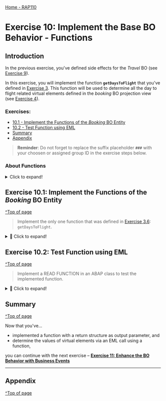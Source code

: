 [Home - RAP110](../../README.md)

# Exercise 10: Implement the Base BO Behavior - Functions

## Introduction 

In the previous exercise, you've defined side effects for the _Travel_ BO (see [Exercise 9](../ex09/README.md)).

In this exercise, you will implement the function **`getDaysToFlight`** that you've defined in [Exercise 3](../ex03/README.md). This function will be used to determine all the day to flight related virtual elements defined in the _booking_ BO projection view (see [Exercise 4](../ex04/README.md)).

### Exercises: 
- [10.1 - Implement the Functions of the _Booking_ BO Entity](#exercise-101-implement-the-functions-of-the-booking-bo-entity)
- [10.2 - Test Function using EML](#exercise-102-test-function-using-eml)
- [Summary](#summary)  
- [Appendix](#appendix)  

> **Reminder**: Do not forget to replace the suffix placeholder **`###`** with your choosen or assigned group ID in the exercise steps below. 

### About Functions   
 <details>
  <summary>Click to expand!</summary>
 
> A function in RAP is a custom read-operation that is part of the business logic.
> 
> Functions perform calculations or reads on business objects without causing any side effects. 
> Functions don't issue any locks on database tables and you can't modify or persist any data computed in a function implementation.
> 
> **Further reading**: [Functions](https://help.sap.com/docs/btp/sap-abap-restful-application-programming-model/functions)
 
 </details>


## Exercise 10.1: Implement the Functions of the _Booking_ BO Entity
[^Top of page](#)

> Implement the only one function that was defined in [Exercise 3.6](../ex06/README.md): `getDaysToFlight`.

 <details>
  <summary>🔵 Click to expand!</summary>

### Exercise 10.1.1: Implement the Function `getDaysToFlight` of the _Booking_ BO Entity

> Implement the the Function `getDaysToFlight` for the _booking_ entity in the behavior implementation class ![ABAP class](../images/adt_class.png)**`ZRAP110_BP_BookingTP_###`**. This function can be used to determine the values of the virtual elements of the _Booking_ BO projection view: **`BookingStatusIndicator`**, **`InitialDaysToFlight`**, **`RemainingDaysToFlight`**, and **`DaysToFlightIndicator`**.
> 
> This function can, for example, be used at runtime to calculate the virtual elements via direct EML calls.
> 

 <details>
  <summary>🟣 Click to expand!</summary>

 1. Open the behavior implementation class of the _Travel_ entity ![ABAP class](../images/adt_class.png)**`ZRAP110_BP_BOOKINGTP_###`** and navigate to the method **`getDaysToFlight`** of the local handler class **`lhc_booking`** 

 2. Implement the function method **`getDaysToFlight`**.
 
    For that, replace the empty method implementation of **`getDaysToFlight`** with the source code provided below and 
replace all occurences of the placeholder `###` with your group ID using **Ctrl+F**.

    ```ABAP
    **************************************************************************
    * Instance-bound function for calculating virtual elements via EML calls
    **************************************************************************
      METHOD getDaysToFlight. 
        DATA:
          c_booking_entity TYPE ZRAP110_C_BookingTP_###,
          bookings_result  TYPE TABLE FOR FUNCTION RESULT zrap110_r_traveltp_###\\booking~getdaystoflight,
          booking_result   LIKE LINE OF bookings_result.

        "read relevant data
        READ ENTITIES OF ZRAP110_R_TravelTP_### IN LOCAL MODE
           ENTITY booking
             FIELDS ( TravelID BookingStatus BookingID FlightDate BookingDate )
    *         ALL FIELDS
             WITH CORRESPONDING #( keys )
           RESULT DATA(bookings).

        LOOP AT bookings ASSIGNING FIELD-SYMBOL(<booking>).
          c_booking_entity = CORRESPONDING #( <booking> ).
          "set relevant transfered data
          booking_result   = CORRESPONDING #( <booking> ).
          "calculate virtual elements
          booking_result-%param
            = CORRESPONDING #( zrap110_calc_book_elem_###=>calculate_days_to_flight( c_booking_entity )
                               MAPPING booking_status_indicator = BookingStatusIndicator
                                       days_to_flight_indicator = DaysToFlightIndicator
                                       initial_days_to_flight   = InitialDaysToFlight
                                       remaining_days_to_flight = RemainingDaysToFlight ).
          "append
          APPEND booking_result TO bookings_result.
        ENDLOOP.
  
        result = bookings_result.

      ENDMETHOD.         
    ```
                           
 4. Save ![save icon](../images/adt_save.png) and activate ![activate icon](../images/adt_activate.png) the changes.

</details>
  
</details>

## Exercise 10.2: Test Function using EML
[^Top of page](#)

> Implement a READ FUNCTION in an ABAP class to test the implemented function.

 <details>
  <summary>🔵 Click to expand!</summary>

 1. Open the class **`ZRAP110_EML_PLAYGROUND_###`** and uncomment following coding:
 
    ```ABAP
      "execute function getDaysToFlight
     READ ENTITIES OF ZRAP110_R_TravelTP_810
       ENTITY Booking
         EXECUTE getDaysToFlight
           FROM VALUE #( FOR link IN travels_to_bookings ( %tky = link-target-%tky ) )
     RESULT DATA(days_to_flight).

     "output result structure
     LOOP AT days_to_flight ASSIGNING FIELD-SYMBOL(<days_to_flight>).
       out->write( | TravelID = { <days_to_flight>-%tky-TravelID } |  ).
       out->write( | BookingID = { <days_to_flight>-%tky-BookingID } | ).
       out->write( | RemainingDaysToFlight  = { <days_to_flight>-%param-remaining_days_to_flight } | ).
       out->write( | InitialDaysToFlight = { <days_to_flight>-%param-initial_days_to_flight } | ).
       out->write( | ---------------           | ).
     ENDLOOP.
    ```
  
    <img src="images/ex10x1.png" alt="BO Behavior Definition" width="70%">   
    
 2. Start your **_Travel_** App and copy a **Travel ID** from a former created entry of your choice. 
 
    <img src="images/ex10x2.png" alt="BO Behavior Definition" width="70%">   
 
 3. Go back to your class **`ZRAP110_EML_PLAYGROUND_###`** and **paste** your **Travel ID** on the corresponding space.
 
    <img src="images/ex10x3.png" alt="BO Behavior Definition" width="70%">  
 
 4. Save ![save icon](../images/adt_save.png) and activate ![activate icon](../images/adt_activate.png) the changes.
 
 5. Right-click your class, select **Run As** > **ABAP Application (Console)** (or press **F9**).
 
    <img src="images/ex10x4.png" alt="BO Behavior Definition" width="70%">   

 6. Check your result.
 
    <img src="images/ex10x5.png" alt="BO Behavior Definition" width="50%">  
 
</details>
  
</details>  
           
## Summary
[^Top of page](#)

Now that you've... 
- implemented a function with a return structure as output parameter, and
- determine the values of virtual elements via an EML call using a function,

you can continue with the next exercise – **[Exercise 11: Enhance the BO Behavior with Business Events](../ex11/README.md)**

---

## Appendix
[^Top of page](#)
<!--
Find the full solution source code of all ![tabl](../images/adt_tabl.png)database tables, CDS artefacts ( ![ddls](../images/adt_ddls.png)views,  ![ddlx](../images/adt_ddlx.png)metadata extensions and  ![bdef](../images/adt_bdef.png)behavior), ![class](../images/adt_class.png) ABAP classes, and ![servicebinding](../images/adt_srvb.png) service definition used in this workshop in the [**sources**](../sources) folder. 
  
Don't forget to replace all occurences of the placeholder `###` in the provided source code with your group ID using the ADT _Replace All_ function (_Ctrl+F_).
-->
